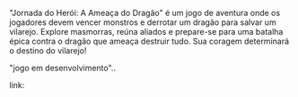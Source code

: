 
"Jornada do Herói: A Ameaça do Dragão" é um jogo de aventura onde os jogadores devem vencer monstros e derrotar um dragão para salvar um vilarejo. Explore masmorras, reúna aliados e prepare-se para uma batalha épica contra o dragão que ameaça destruir tudo. Sua coragem determinará o destino do vilarejo!



"jogo em desenvolvimento"..

link:

